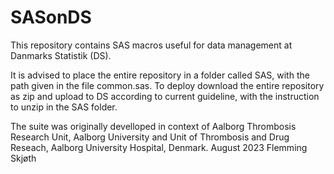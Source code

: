 # SASonDS
This repository contains SAS macros useful for data management at Danmarks Statistik (DS).

It is advised to place the entire repository in a folder called SAS, with the path given in the file common.sas.
To deploy download the entire repository as zip and upload to DS according to current guideline, with the instruction to unzip in the SAS folder.

The suite was originally develloped in context of Aalborg Thrombosis Research Unit, Aalborg University and Unit of Thrombosis and Drug Reseach, Aalborg University Hospital, Denmark.
August 2023
Flemming Skjøth
